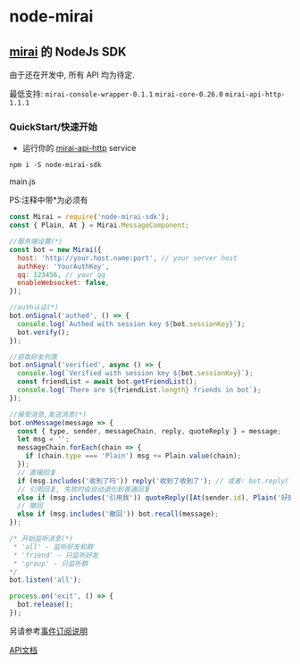 # node-mirai

## [mirai](https://github.com/mamoe/mirai) 的 NodeJs SDK

由于还在开发中, 所有 API 均为待定.

最低支持: `mirai-console-wrapper-0.1.1` `mirai-core-0.26.0` `mirai-api-http-1.1.1`

### QuickStart/快速开始

- 运行你的 [mirai-api-http](https://github.com/mamoe/mirai-api-http) service

`npm i -S node-mirai-sdk`

main.js

PS:注释中带*为必须有

```javascript
const Mirai = require('node-mirai-sdk');
const { Plain, At } = Mirai.MessageComponent;

//服务端设置(*)
const bot = new Mirai({
  host: 'http://your.host.name:port', // your server host
  authKey: 'YourAuthKey',
  qq: 123456, // your qq
  enableWebsocket: false,
});

//auth认证(*)
bot.onSignal('authed', () => {
  console.log(`Authed with session key ${bot.sessionKey}`);
  bot.verify();
});

//获取好友列表
bot.onSignal('verified', async () => {
  console.log(`Verified with session key ${bot.sessionKey}`);
  const friendList = await bot.getFriendList();
  console.log(`There are ${friendList.length} friends in bot`);
});

//接受消息,发送消息(*)
bot.onMessage(message => {
  const { type, sender, messageChain, reply, quoteReply } = message;
  let msg = '';
  messageChain.forEach(chain => {
    if (chain.type === 'Plain') msg += Plain.value(chain);
  });
  // 直接回复
  if (msg.includes('收到了吗')) reply('收到了收到了'); // 或者: bot.reply('收到了', message)
  // 引用回复, 失败时会自动退化到普通回复
  else if (msg.includes('引用我')) quoteReply([At(sender.id), Plain('好的')], message);
  // 撤回
  else if (msg.includes('撤回')) bot.recall(message);
});

/* 开始监听消息(*)
 * 'all' - 监听好友和群
 * 'friend' - 只监听好友
 * 'group' - 只监听群
*/
bot.listen('all');

process.on('exit', () => {
  bot.release();
});

```

另请参考[事件订阅说明](https://github.com/RedBeanN/node-mirai/blob/master/event.md)

[API文档](https://redbean.tech/node-mirai-sdk)
